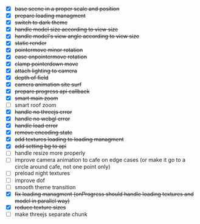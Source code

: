 - [x] ~~base scene in a proper scale and position~~
- [x] ~~prepare loading managment~~
- [x] ~~switch to dark theme~~
- [x] ~~handle model size according to view size~~
- [x] ~~handle model's view angle according to view size~~
- [x] ~~static render~~
- [x] ~~pointermove minor rotation~~
- [x] ~~ease onpointermove rotation~~
- [x] ~~clamp pointerdown move~~
- [x] ~~attach lighting to camera~~
- [x] ~~depth of field~~
- [x] ~~camera animation site surf~~
- [x] ~~prepare progress api callback~~
- [x] ~~smart main zoom~~
- [ ] smart roof zoom
- [x] ~~handle no threejs error~~
- [x] ~~handle no webgl error~~
- [x] ~~handle load error~~
- [x] ~~remove encoding state~~
- [x] ~~add textures loading to loading managment~~
- [x] ~~add setting bg to api~~
- [ ] handle resize more properly
- [ ] improve camera animation to cafe on edge cases (or make it go to a circle around cafe, not one point only)
- [ ] preload night textures
- [ ] improve dof
- [ ] smooth theme transition
- [x] ~~fix loading managment (onProgress should handle loading textures and model in parallel way)~~
- [x] ~~reduce texture sizes~~
- [ ] make threejs separate chunk